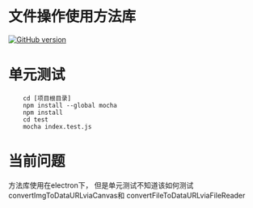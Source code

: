 文件操作使用方法库
===
[![GitHub version](https://github.com/haoHu/file-utils/releases/tag/v0.0.1)](https://github.com/haoHu/file-utils/releases/tag/v0.0.1)
# 单元测试

```
    cd [项目根目录]
    npm install --global mocha
    npm install
    cd test
    mocha index.test.js
```

# 当前问题

方法库使用在electron下，
但是单元测试不知道该如何测试
convertImgToDataURLviaCanvas和
convertFileToDataURLviaFileReader

